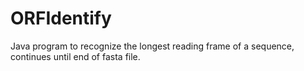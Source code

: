 # ORFIdentify
Java program to recognize the longest reading frame of a sequence, continues until end of fasta file.
